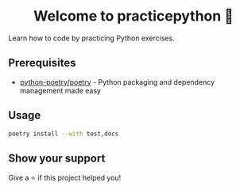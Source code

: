 <h1 align="center">Welcome to practicepython 👋</h1>
<p>
  Learn how to code by practicing Python exercises.
</p>

## Prerequisites

- [python-poetry/poetry](https://github.com/python-poetry/poetry) - Python packaging and dependency management made easy

## Usage

```sh
poetry install --with test,docs
```

## Show your support

Give a ⭐️ if this project helped you!
